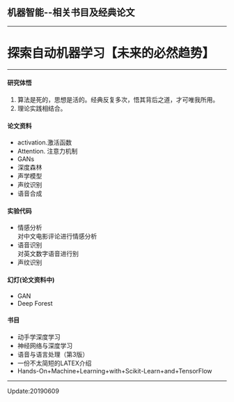 ## 机器智能--相关书目及经典论文
---
# 探索自动机器学习【未来的必然趋势】



---

#### 研究体悟
1. 算法是死的，思想是活的。经典反复多次，悟其背后之道，才可唯我所用。  
2. 理论实践相结合。
#### 论文资料
- activation.激活函数
- Attention. 注意力机制
- GANs
- 深度森林
- 声学模型
- 声纹识别
- 语音合成
#### 实验代码  
- 情感分析  
对中文电影评论进行情感分析  
- 语音识别  
对英文数字语音进行别  
- 声纹识别  
#### 幻灯(论文资料中)
- GAN
- Deep Forest
#### 书目
- 动手学深度学习  
- 神经网络与深度学习  
- 语音与语言处理（第3版）
- 一份不太简短的LATEX介绍
- Hands-On+Machine+Learning+with+Scikit-Learn+and+TensorFlow
---  
Update:20190609

